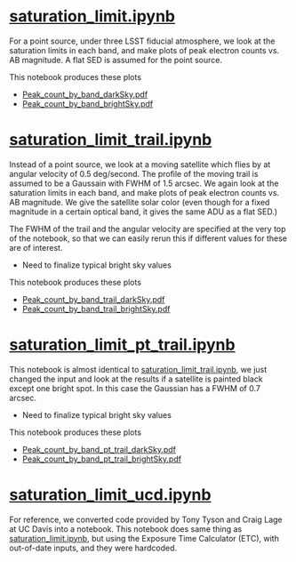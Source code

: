# [saturation_limit.ipynb](saturation_limit.ipynb) #
For a point source, under three LSST fiducial atmosphere, we look at the saturation limits in each band, and make plots of peak electron counts vs. AB magnitude. A flat SED is assumed for the point source.

This notebook produces these plots
* [Peak_count_by_band_darkSky.pdf](./plots/Peak_count_by_band_darkSky.pdf)
* [Peak_count_by_band_brightSky.pdf](./plots/Peak_count_by_band_brightSky.pdf)

# [saturation_limit_trail.ipynb](saturation_limit_trail.ipynb) #
Instead of a point source, we look at a moving satellite which flies by at angular velocity of 0.5 deg/second. The profile of the moving trail is assumed to be a Gaussain with FWHM of 1.5 arcsec. We again look at the saturation limits in each band, and make plots of peak electron counts vs. AB magnitude. We give the satellite solar color (even though for a fixed magnitude in a certain optical band, it gives the same ADU as a flat SED.)

The FWHM of the trail and the angular velocity are specified at the very top of the notebook, so that we can easily rerun this if different values for these are of interest.

* Need to finalize typical bright sky values

This notebook produces these plots
* [Peak_count_by_band_trail_darkSky.pdf](./plots/Peak_count_by_band_trail_darkSky.pdf)
* [Peak_count_by_band_trail_brightSky.pdf](./plots/Peak_count_by_band_trail_brightSky.pdf)


# [saturation_limit_pt_trail.ipynb](saturation_limit_pt_trail.ipynb) #
This notebook is almost identical to [saturation_limit_trail.ipynb](saturation_limit_trail.ipynb), we just changed the input and look at the results if a satellite is painted black except one bright spot. In this case the Gaussian has a FWHM of 0.7 arcsec.

* Need to finalize typical bright sky values

This notebook produces these plots
* [Peak_count_by_band_pt_trail_darkSky.pdf](./plots/Peak_count_by_band_pt_trail_darkSky.pdf)
* [Peak_count_by_band_pt_trail_brightSky.pdf](./plots/Peak_count_by_band_pt_trail_brightSky.pdf)


# [saturation_limit_ucd.ipynb](saturation_limit_ucd.ipynb) #
For reference, we converted code provided by Tony Tyson and Craig Lage at UC Davis into a notebook. This notebook does same thing as [saturation_limit.ipynb](saturation_limit.ipynb), but using the Exposure Time Calculator (ETC), with out-of-date inputs, and they were hardcoded.
